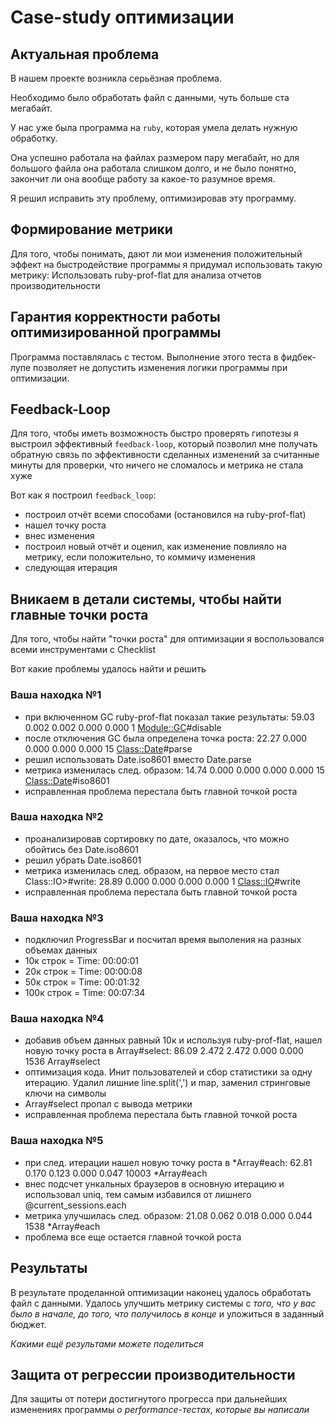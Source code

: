# Case-study оптимизации

## Актуальная проблема
В нашем проекте возникла серьёзная проблема.

Необходимо было обработать файл с данными, чуть больше ста мегабайт.

У нас уже была программа на `ruby`, которая умела делать нужную обработку.

Она успешно работала на файлах размером пару мегабайт, но для большого файла она работала слишком долго, и не было понятно, закончит ли она вообще работу за какое-то разумное время.

Я решил исправить эту проблему, оптимизировав эту программу.

## Формирование метрики
Для того, чтобы понимать, дают ли мои изменения положительный эффект на быстродействие программы я придумал использовать такую метрику:
Использовать ruby-prof-flat для анализа отчетов производительности

## Гарантия корректности работы оптимизированной программы
Программа поставлялась с тестом. Выполнение этого теста в фидбек-лупе позволяет не допустить изменения логики программы при оптимизации.

## Feedback-Loop
Для того, чтобы иметь возможность быстро проверять гипотезы я выстроил эффективный `feedback-loop`, который позволил мне получать обратную связь по эффективности сделанных изменений за считанные минуты для проверки, что ничего не сломалось и метрика не стала хуже

Вот как я построил `feedback_loop`:
- построил отчёт всеми способами (остановился на ruby-prof-flat)
- нашел точку роста
- внес изменения
- построил новый отчёт и оценил, как изменение повлияло на метрику, если положительно, то коммичу изменения
- следующая итерация

## Вникаем в детали системы, чтобы найти главные точки роста
Для того, чтобы найти "точки роста" для оптимизации я воспользовался всеми инструментами с Checklist

Вот какие проблемы удалось найти и решить

### Ваша находка №1
- при включенном GC ruby-prof-flat показал такие результаты:
  59.03      0.002     0.002     0.000     0.000        1   <Module::GC>#disable
- после отключения GC была определена точка роста:
  22.27      0.000     0.000     0.000     0.000       15   <Class::Date>#parse
- решил использовать Date.iso8601 вместо Date.parse
- метрика изменилась след. образом: 14.74      0.000     0.000     0.000     0.000       15   <Class::Date>#iso8601
- исправленная проблема перестала быть главной точкой роста

### Ваша находка №2
- проанализировав сортировку по дате, оказалось, что можно обойтись без Date.iso8601
- решил убрать Date.iso8601
- метрика изменилась след. образом, на первое место стал Class::IO>#write:
  28.89      0.000     0.000     0.000     0.000        1   <Class::IO>#write
- исправленная проблема перестала быть главной точкой роста

### Ваша находка №3
- подключил ProgressBar и посчитал время выполения на разных объемах данных
- 10к строк = Time: 00:00:01
- 20к строк = Time: 00:00:08
- 50к строк = Time: 00:01:32
- 100к строк = Time: 00:07:34

### Ваша находка №4
- добавив объем данных равный 10к и используя ruby-prof-flat, нашел новую точку роста в Array#select:
  86.09      2.472     2.472     0.000     0.000     1536   Array#select
- оптимизация кода. Инит пользователей и сбор статистики за одну итерацию. Удалил лишние line.split(',') и map, заменил стринговые ключи на символы
- Array#select пропал с вывода метрики
- исправленная проблема перестала быть главной точкой роста

### Ваша находка №5
- при след. итерации нашел новую точку роста в *Array#each:
  62.81      0.170     0.123     0.000     0.047    10003  *Array#each
- внес подсчет ункальных браузеров в основную итерацию и использовал uniq, тем самым избавился от лишнего @current_sessions.each
- метрика улучшилась след. образом:
  21.08      0.062     0.018     0.000     0.044     1538  *Array#each
- проблема все еще остается главной точкой роста

## Результаты
В результате проделанной оптимизации наконец удалось обработать файл с данными.
Удалось улучшить метрику системы с *того, что у вас было в начале, до того, что получилось в конце* и уложиться в заданный бюджет.

*Какими ещё результами можете поделиться*

## Защита от регрессии производительности
Для защиты от потери достигнутого прогресса при дальнейших изменениях программы *о performance-тестах, которые вы написали*

